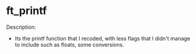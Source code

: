 # ft_printf

Description:
* Its the printf function that I recoded, with less flags that I didn't manage to include such as floats, some conversions.
